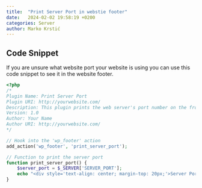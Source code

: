 ```yaml
---
title:  "Print Server Port in webstie footer"
date:   2024-02-02 19:58:19 +0200
categories: Server
author: Marko Krstić
---
```

## Code Snippet

If you are unsure what website port your website is using you can use this code snippet to see it in the website footer.


```php
<?php
/*
Plugin Name: Print Server Port
Plugin URI: http://yourwebsite.com/
Description: This plugin prints the web server's port number on the frontend.
Version: 1.0
Author: Your Name
Author URI: http://yourwebsite.com/
*/

// Hook into the 'wp_footer' action
add_action('wp_footer', 'print_server_port');

// Function to print the server port
function print_server_port() {
    $server_port = $_SERVER['SERVER_PORT'];
    echo "<div style='text-align: center; margin-top: 20px;'>Server Port: {$server_port}</div>";
}

```

